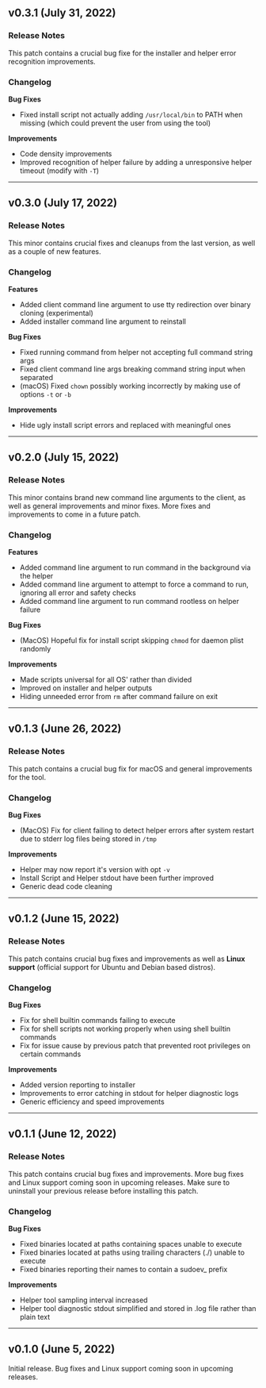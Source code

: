 ## v0.3.1 (July 31, 2022)
### Release Notes
This patch contains a crucial bug fixe for the installer and helper error recognition improvements. 

### Changelog
**Bug Fixes**
- Fixed install script not actually adding `/usr/local/bin` to PATH when missing (which could prevent the user from using the tool)

**Improvements**
- Code density improvements
- Improved recognition of helper failure by adding a unresponsive helper timeout (modify with `-T`)

___

## v0.3.0 (July 17, 2022)
### Release Notes
This minor contains crucial fixes and cleanups from the last version, as well as a couple of new features.

### Changelog
**Features**
- Added client command line argument to use tty redirection over binary cloning (experimental)
- Added installer command line argument to reinstall  

**Bug Fixes**
- Fixed running command from helper not accepting full command string args
- Fixed client command line args breaking command string input when separated
- (macOS) Fixed `chown` possibly working incorrectly by making use  of options `-t` or `-b`

**Improvements**
- Hide ugly install script errors and replaced with meaningful ones

___

## v0.2.0 (July 15, 2022)
### Release Notes
This minor contains brand new command line arguments to the client, as well as general improvements and minor fixes. More fixes and improvements to come in a future patch.

### Changelog
**Features**
- Added command line argument to run command in the background via the helper
- Added command line argument to attempt to force a command to run, ignoring all error and safety checks
- Added command line argument to run command rootless on helper failure

**Bug Fixes**
- (MacOS) Hopeful fix for install script skipping `chmod` for daemon plist randomly

**Improvements**
- Made scripts universal for all OS' rather than divided
- Improved on installer and helper outputs
- Hiding unneeded error from `rm` after command failure on exit

___

## v0.1.3 (June 26, 2022)
### Release Notes
This patch contains a crucial bug fix for macOS and general improvements for the tool.
### Changelog
**Bug Fixes**
- (MacOS) Fix for client failing to detect helper errors after system restart due to stderr log files being stored in `/tmp`

**Improvements**
- Helper may now report it's version with opt `-v`
- Install Script and Helper stdout have been further improved
- Generic dead code cleaning

___

## v0.1.2 (June 15, 2022)
### Release Notes
This patch contains crucial bug fixes and improvements as well as **Linux support** (official support for Ubuntu and Debian based distros).
### Changelog
**Bug Fixes**
- Fix for shell builtin commands failing to execute
- Fix for shell scripts not working properly when using shell builtin commands
- Fix for issue cause by previous patch that prevented root privileges on certain commands

**Improvements**
- Added version reporting to installer
- Improvements to error catching in stdout for helper diagnostic logs
- Generic efficiency and speed improvements

___

## v0.1.1 (June 12, 2022)
### Release Notes

This patch contains crucial bug fixes and improvements. More bug fixes and Linux support coming soon in upcoming releases. Make sure to uninstall your previous release before installing this patch.

### Changelog

**Bug Fixes**

- Fixed binaries located at paths containing spaces unable to execute
- Fixed binaries located at paths using trailing characters (./) unable to execute
- Fixed binaries reporting their names to contain a sudoev_ prefix

**Improvements**

- Helper tool sampling interval increased
- Helper tool diagnostic stdout simplified and stored in .log file rather than plain text

___

## v0.1.0 (June 5, 2022)
Initial release. Bug fixes and Linux support coming soon in upcoming releases.
